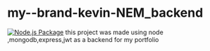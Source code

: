 # my--brand-kevin-NEM_backend
[![Node.js Package](https://github.com/Kevin-ishimwe/my--brand-kevin-NEM_backend/actions/workflows/node-js.yml/badge.svg)](https://github.com/Kevin-ishimwe/my--brand-kevin-NEM_backend/actions/workflows/node-js.yml)
this project was made using node ,mongodb,express,jwt 
as a backend for my portfolio 
